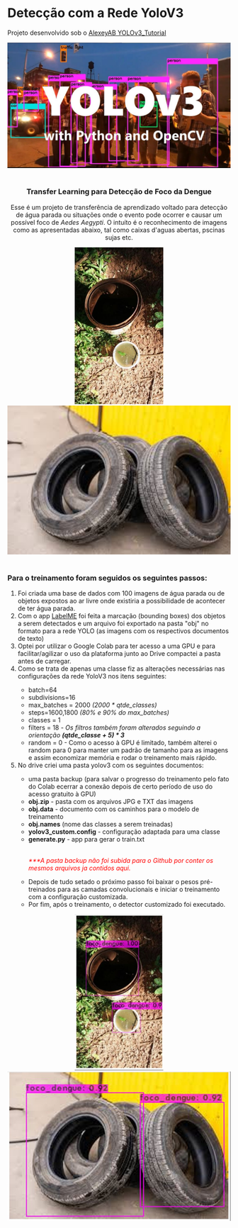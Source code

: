 <h1>Detecção com a Rede YoloV3</h1>

<p>Projeto desenvolvido sob o <a href="https://colab.research.google.com/drive/1Mh2HP_Mfxoao6qNFbhfV3u28tG8jAVGk">AlexeyAB YOLOv3_Tutorial</a></p>
<div align="center">
    <img src="images/yolov3.jpg" alt="">
</div>
<br>
<div align="center">
    <h3>Transfer Learning para Detecção de Foco da Dengue</h3>
    <p>Esse é um projeto de transferência de aprendizado voltado para detecção de água parada ou situações onde o evento pode ocorrer e causar um possível foco de <stronf><i>Aedes Aegypti</i></strong>. O intuíto é o reconhecimento de imagens como as apresentadas abaixo, tal como caixas d'aguas abertas, pscinas sujas etc.</p>
    <img src="images/agua_parada.jpg" alt="" width="200">
    <img src="images/pneus.jpg" alt="" width="530">
</div>
<br>
<h3>Para o treinamento foram seguidos os seguintes passos:</h3>
<div>
    <ol>
        <li> Foi criada uma base de dados com 100 imagens de água parada ou de objetos expostos ao ar livre onde existiria a possibilidade de acontecer de ter água parada.</li>
        <li> Com o app <a href="http://labelme.csail.mit.edu/Release3.0/">LabelME</a> foi feita a marcação (bounding boxes) dos objetos a serem detectados e um arquivo foi exportado na pasta "obj" no formato para a rede YOLO (as imagens com os respectivos documentos de texto)</li>
        <li>Optei por utilizar o Google Colab para ter acesso a uma GPU e para facilitar/agilizar o uso da plataforma junto ao Drive compactei a pasta antes de carregar.</li>
        <li>Como se trata de apenas uma classe fiz as alterações necessárias nas configurações da rede YoloV3 nos itens seguintes:</li>
        <ul>
            <li>batch=64</li>
            <li>subdivisions=16</li>
            <li>max_batches = 2000 <i>(2000 * qtde_classes)</i></li>
            <li>steps=1600,1800 <i>(80% e 90% do max_batches)</i></li>
            <li>classes = 1</li>
            <li>filters = 18 <i>- Os filtros também foram alterados seguindo a orientação <strong>(qtde_classe + 5) * 3</strong></i></li>
            <li>random = 0 - Como o acesso à GPU é limitado, também alterei o random para 0 para manter um padrão de tamanho para as imagens e assim economizar memória e rodar o treinamento mais rápido.</li>
        </ul>
        <li> No drive criei uma pasta yolov3 com os seguintes documentos:</li>
        <ul>
            <li>uma pasta backup (para salvar o progresso do treinamento pelo fato do Colab ecerrar a conexão depois de certo período de uso do acesso gratuito à GPU) 
            <li><strong>obj.zip</strong> - pasta com os arquivos JPG e TXT das imagens</li>
            <li><strong>obj.data</strong> - documento com os caminhos para o modelo de treinamento</li>
            <li><strong>obj.names</strong> (nome das classes a serem treinadas)</li>
            <li><strong>yolov3_custom.config</strong> - configuração adaptada para uma classe</li>
            <li><strong>generate.py</strong> - app para gerar o train.txt</li>
            <br>
            <p style="color:red"><i>***A pasta backup não foi subida para o Github por conter os mesmos arquivos ja contidos aqui.</i></p>
        <li>Depois de tudo setado o próximo passo foi baixar o pesos pré-treinados para as camadas convolucionais e iniciar o treinamento com a configuração customizada.</li>
        <li>Por fim, após o treinamento, o detector customizado foi executado.</li>
</div>
<div align="center">
    <img src="images/objeto_detectado.jpg" alt="dois potes com água parada" width="200">
    <img src="images/objeto_detectado_2.jpg" alt="pneus velhos " width="530">
</div>
